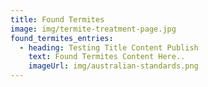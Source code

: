 ```yaml
---
title: Found Termites
image: img/termite-treatment-page.jpg
found_termites_entries:
  - heading: Testing Title Content Publish
    text: Found Termites Content Here..
    imageUrl: img/australian-standards.png
---
```


